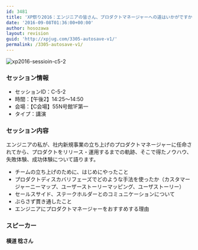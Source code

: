 ```yaml
---
id: 3481
title: 'XP祭り2016：エンジニアの皆さん、プロダクトマネージャーへの道はいかがですか？(横道 稔さん)'
date: '2016-09-08T01:36:00+00:00'
author: hosozawa
layout: revision
guid: 'http://xpjug.com/3305-autosave-v1/'
permalink: /3305-autosave-v1/
---
```


![xp2016-sessioin-c5-2](http://xpjug.com/wp-content/uploads/2016/08/xp2016-sessioin-c5-2.png)

### セッション情報

- セッションID：C-5-2
- 時間：【午後2】14:25～14:50
- 会場：【C会場】55N号館1F第一
- タイプ：講演

### セッション内容

エンジニアの私が、社内新規事業の立ち上げのプロダクトマネージャーに任命されてから、プロダクトをリリース・運用するまでの軌跡、そこで得たノウハウ、失敗体験、成功体験について語ります。

- チームの立ち上げのために、はじめにやったこと
- プロダクトディスカバリフェーズでどのような手法を使ったか（カスタマージャーニーマップ、ユーザーストーリーマッピング、ユーザストーリー）
- セールスサイド、ステークホルダーとのコミュニケーションについて
- ぶらさず貫き通したこと
- エンジニアにプロダクトマネージャーをおすすめする理由

### スピーカー

#### 横道 稔さん